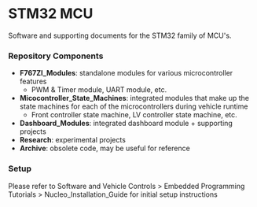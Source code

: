 # STM32 MCU
Software and supporting documents for the STM32 family of MCU's.

### Repository Components
- **F767ZI_Modules**: standalone modules for various microcontroller features
	- PWM & Timer module, UART module, etc.
- **Micocontroller_State_Machines**: integrated modules that make up the state machines for each of the microcontrollers during vehicle runtime
  - Front controller state machine, LV controller state machine, etc.
- **Dashboard_Modules**: integrated dashboard module + supporting projects
- **Research**: experimental projects
- **Archive**: obsolete code, may be useful for reference

### Setup
Please refer to Software and Vehicle Controls > Embedded Programming Tutorials > Nucleo_Installation_Guide for initial setup instructions